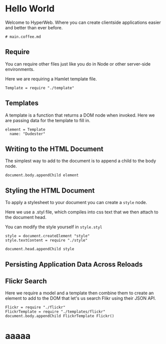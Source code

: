 # Hello World

Welcome to HyperWeb. Where you can create clientside applications easier and
better than ever before.

    # main.coffee.md

## Require

You can require other files just like you do in Node or other server-side
environments.

Here we are requiring a Hamlet template file.

    Template = require "./template"

## Templates

A template is a function that returns a DOM node when invoked. Here we are
passing data for the template to fill in.

    element = Template
      name: "Dudester"

## Writing to the HTML Document

The simplest way to add to the document is to append a child to the body node.

    document.body.appendChild element

## Styling the HTML Document

To apply a stylesheet to your document you can create a `style` node.

Here we use a .styl file, which compiles into css text that we then attach to
the document head.

You can modify the style yourself in `style.styl`

    style = document.createElement "style"
    style.textContent = require "./style"

    document.head.appendChild style

## Persisting Application Data Across Reloads

## Flickr Search

Here we require a model and a template then combine them to create an element
to add to the DOM that let's us search Flikr using their JSON API.

    Flickr = require "./flickr"
    FlickrTemplate = require "./templates/flickr"
    document.body.appendChild FlickrTemplate Flickr()

# aaaaa